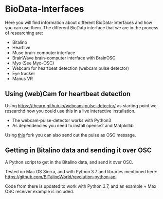 # BioData-Interfaces

Here you will find information about different BioData-Interfaces and how you can use them.
The different BioData interface that we are in the process of researching are:

* Bitalino
* Heartlive
* Muse brain-computer interface
* BrainWave brain-computer interface with BrainOSC 
* Myo (See Myo-OSC)
* Webcam for heartbeat detection (webcam pulse detector)
* Eye tracker
* Manus VR

## Using (web)Cam for heartbeat detection

Using https://thearn.github.io/webcam-pulse-detector/ as starting point we researchd how you could use this in a live interactive installation.

* The webcam-pulse-detector works with Python3
* As dependencies you need to install opencv2 and Matplotlib

Using [this](https://github.com/ikbenmacje/webcam-pulse-detector) fork you can also send out the pulse as OSC message.

## Getting in Bitalino data and sending it over OSC

A Python script to get in the Bitalino data, and send it over OSC.

Tested on Mac OS Sierra, and with Python 3.7 and libraries mentioned here:
https://github.com/BITalinoWorld/revolution-python-api

Code from there is updated to work with Python 3.7, and an example + Max OSC receiver example is included.

